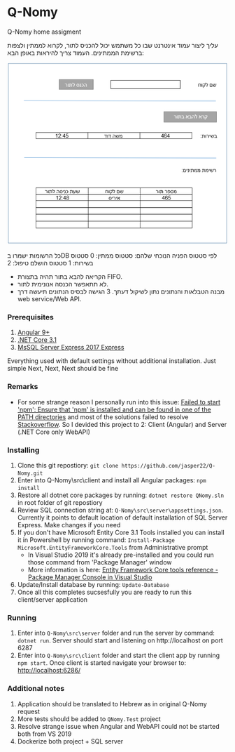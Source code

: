 # Q-Nomy

Q-Nomy home assigment

עליך ליצור עמוד אינטרנט שבו כל משתמש יכול להכניס לתור, לקרוא לממתין ולצפות ברשימת הממתינים.
העמוד צריך להיראות באופן הבא:

![example view](docs/view01.png)

כל הרשומות ישמרו בDB לפי סטטוס הפניה הנוכחי שלהם:
סטטוס ממתין: 0
סטטוס בשירות: 1
סטטוס הושלם טיפול: 2
* 	הקריאה להבא בתור תהיה בתצורת FIFO.
* 	לא תתאפשר הכנסה אנונימית לתור.
* 	מבנה הטבלאות והנתונים נתון לשיקול דעתך.
3 הגישה לבסיס הנתונים תיעשה דרך web service/Web API.


### Prerequisites

1. [Angular 9+](http://angular.io/)
2. [.NET Core 3.1](https://dotnet.microsoft.com/download)
3. [MsSQL Server Express 2017 Express](https://www.microsoft.com/en-us/sql-server/sql-server-downloads)

Everything used with default settings without additional installation. Just simple Next, Next, Next should be fine

### Remarks

* For some strange reason I personally run into this issue: [Failed to start 'npm': Ensure that 'npm' is installed and can be found in one of the PATH directories](https://github.com/dotnet/aspnetcore/issues/18201) and most of the solutions failed to resolve [Stackoverflow](https://stackoverflow.com/questions/59367072/failed-to-start-npm-ensure-that-npm-is-installed-and-can-be-found).
So I devided this project to 2: Client (Angular) and Server (.NET Core only WebAPI)

### Installing

1. Clone this git repostiory: `git clone https://github.com/jasper22/Q-Nomy.git`
2. Enter into Q-Nomy\src\client and install all Angular packages: `npm install`
3. Restore all dotnet core packages by running: `dotnet restore QNomy.sln` in root folder of git repostiory
4. Review SQL connection string at: `Q-Nomy\src\server\appsettings.json`. Currently it points to default location of default installation of SQL Server Express. Make changes if you need
5. If you don't have Microsoft Entity Core 3.1 Tools installed you can install it in Powershell by running command: `Install-Package Microsoft.EntityFrameworkCore.Tools` from Administrative prompt
	* In Visual Studio 2019 it's already pre-installed and you could run those command from 'Package Manager' window
	* More information is here: [Entity Framework Core tools reference - Package Manager Console in Visual Studio](https://docs.microsoft.com/en-us/ef/core/miscellaneous/cli/powershell)
6. Update/Install database by running: `Update-Database` 
7. Once all this completes sucsesfully you are ready to run this client/server application


### Running
1. Enter into `Q-Nomy\src\server` folder and run the server by command: `dotnet run`. Server should start and listening on http://localhost on port 6287 
2. Enter into `Q-Nomy\src\client` folder and start the client app by running `npm start`. Once client is started navigate your browser to: [http://localhost:6286/](http://localhost:6286/)

### Additional notes
1. Application should be translated to Hebrew as in original Q-Nomy request
2. More tests should be added to `QNomy.Test` project
3. Resolve strange issue when Angular and WebAPI could not be started both from VS 2019
4. Dockerize both project + SQL server